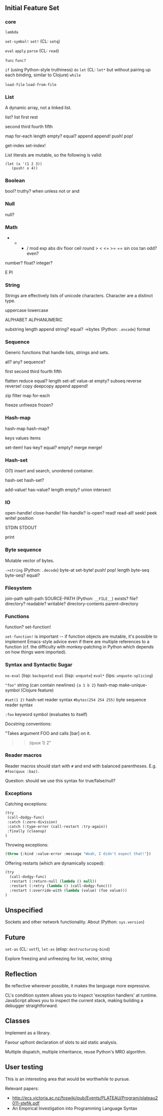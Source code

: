 ## Initial Feature Set

### core

`lambda`

`set-symbol!` `set!` (CL: `setq`)

`eval` `apply` `parse` (CL: `read`)

`func` `func?`

`if` (using Python-style truthiness) `do` `let` (CL: `let*` but
without pairing up each binding, similar to Clojure) `while`

`load-file` `load-from-file`

### List

A dynamic array, not a linked list.

list? list first rest

second third fourth fifth

map for-each length empty? equal? append append! push! pop!

get-index set-index!

List literals are mutable, so the following is valid:

    (let (x '(1 2 3))
       (push! x 4))

### Boolean

bool? truthy? when unless not or and

### Null

null?

### Math

+ - * / mod exp abs div floor ceil round > < <= >= == sin cos tan odd? even?

number? float? integer?

E PI

### String

Strings are effectively lists of unicode characters. Character are a
distinct type.

uppercase lowercase

ALPHABET ALPHANUMERIC

substring length append string? equal? ->bytes (Python: `.encode`)
format

### Sequence

Generic functions that handle lists, strings and sets.

all? any? sequence?

first second third fourth fifth

flatten reduce equal? length set-at! value-at empty? subseq reverse
reverse! copy deepcopy append append!

zip filter map for-each

freeze unfreeze frozen?

### Hash-map

hash-map hash-map?

keys values items

set-item! has-key? equal? empty? merge merge!

### Hash-set

O(1) insert and search, unordered container.

hash-set hash-set?

add-value! has-value? length empty? union intersect

### IO

open-handle! close-handle! file-handle? is-open? read! read-all! seek!
peek write! position

STDIN STDOUT

print

### Byte sequence

Mutable vector of bytes.

`->string` (Python: `.decode`) byte-at set-byte! push! pop! length
byte-seq byte-seq? equal?

### Filesystem

join-path split-path SOURCE-PATH (Python: `__FILE__`) exists? file?
directory? readable? writable? directory-contents parent-directory

### Functions

function? set-function!

`set-function!` is important -- if function objects are mutable, it's
possible to implement Emacs-style advice even if there are multiple
references to a function (cf. the difficulty with monkey-patching in
Python which depends on how things were imported).

### Syntax and Syntactic Sugar

`no-eval` (lisp: `backquote`)
`eval` (lisp: `unquote`)
`eval*` (lips: `unquote-splicing`)

`"foo"` string (can contain newlines)
`{a 1 b 2}` hash-map
make-unique-symbol (Clojure feature)

`#set(1 2)` hash-set reader syntax
`#bytes(254 254 255)` byte sequence reader syntax

`:foo` keyword symbol (evaluates to itself)

Docstring conventions:

"Takes argument FOO and calls [bar] on it.

>> (quux 1)
2"

### Reader macros

Reader macros should start with `#` and end with
balanced parentheses. E.g. `#foo(quux :baz)`.

Question: should we use this syntax for true/false/null?

### Exceptions

Catching exceptions:

```lisp
(try
 (call-dodgy-func)
 :catch (:zero-division)
 :catch (:type-error (call-restart :try-again))
 :finally (cleanup)
)
```

Throwing exceptions:

```lisp
(throw {:kind :value-error :message "Woah, I didn't expect that!"})
```

Offering restarts (which are dynamically scoped):

```lisp
(try
  (call-dodgy-func)
  :restart (:return-null (lambda () null))
  :restart (:retry (lambda () (call-dodgy-func)))
  :restart (:override-with (lambda (value) (foo value)))
)
```

## Unspecified

Sockets and other network functionality. About (Python: `sys.version`)

## Future

`set-as` (CL: `setf`), `let-as` (elisp: `destructuring-bind`)

Explore freezing and unfreezing for list, vector, string

## Reflection

Be reflective wherever possible, it makes the language more
expressive.

CL's condition system allows you to inspect 'exception handlers' at
runtime. JavaScript allows you to inspect the current stack, making
building a debugger straightforward.

## Classes

Implement as a library.

Favour upfront declaration of slots to aid static analysis.

Multiple dispatch, multiple inheritance, reuse Python's MRO algorithm.

## User testing

This is an interesting area that would be worthwhile to pursue.

Relevant papers:

* http://ecs.victoria.ac.nz/foswiki/pub/Events/PLATEAU/Program/plateau2011-stefik.pdf
* An Empirical Investigation into Programming Language Syntax
